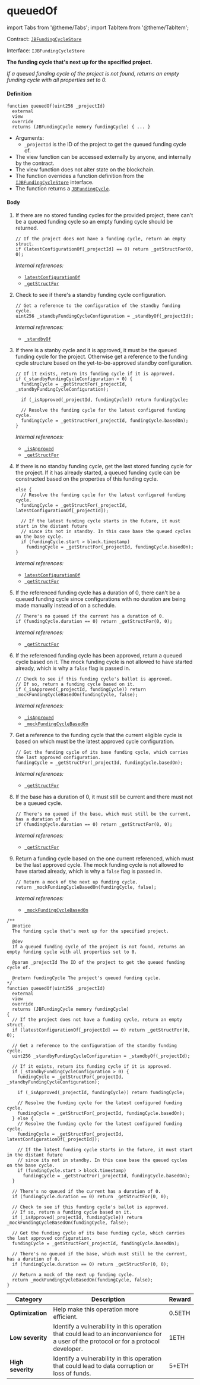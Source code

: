 # queuedOf

import Tabs from '@theme/Tabs';
import TabItem from '@theme/TabItem';

Contract: [`JBFundingCycleStore`](/docs/v4/deprecated/v3/api/contracts/jbfundingcyclestore/README.md)​‌

Interface: `IJBFundingCycleStore`

<Tabs>
<TabItem value="Step by step" label="Step by step">

**The funding cycle that's next up for the specified project.**

_If a queued funding cycle of the project is not found, returns an empty funding cycle with all properties set to 0._

#### Definition

```
function queuedOf(uint256 _projectId)
  external
  view
  override
  returns (JBFundingCycle memory fundingCycle) { ... }
```

* Arguments:
  * `_projectId` is the ID of the project to get the queued funding cycle of.
* The view function can be accessed externally by anyone, and internally by the contract.
* The view function does not alter state on the blockchain.
* The function overrides a function definition from the [`IJBFundingCycleStore`](/docs/v4/deprecated/v3/api/interfaces/ijbfundingcyclestore.md) interface.
* The function returns a [`JBFundingCycle`](/docs/v4/deprecated/v3/api/data-structures/jbfundingcycle.md).

#### Body

1.  If there are no stored funding cycles for the provided project, there can't be a queued funding cycle so an empty funding cycle should be returned.

    ```
    // If the project does not have a funding cycle, return an empty struct.
    if (latestConfigurationOf[_projectId] == 0) return _getStructFor(0, 0);
    ```

    _Internal references:_

    * [`latestConfigurationOf`](/docs/v4/deprecated/v3/api/contracts/jbfundingcyclestore/properties/latestconfigurationof.md)
    * [`_getStructFor`](/docs/v4/deprecated/v3/api/contracts/jbfundingcyclestore/read/-_getstructfor.md)
2.  Check to see if there's a standby funding cycle configuration.

    ```
    // Get a reference to the configuration of the standby funding cycle.
    uint256 _standbyFundingCycleConfiguration = _standbyOf(_projectId);
    ```

    _Internal references:_

    * [`_standbyOf`](/docs/v4/deprecated/v3/api/contracts/jbfundingcyclestore/read/-_getstructfor.md)
3.  If there is a stanby cycle and it is approved, it must be the queued funding cycle for the project. Otherwise get a reference to the funding cycle structure based on the yet-to-be-approved standby configuration.

    ```
    // If it exists, return its funding cycle if it is approved.
    if (_standbyFundingCycleConfiguration > 0) {
      fundingCycle = _getStructFor(_projectId, _standbyFundingCycleConfiguration);

      if (_isApproved(_projectId, fundingCycle)) return fundingCycle;

      // Resolve the funding cycle for the latest configured funding cycle.
      fundingCycle = _getStructFor(_projectId, fundingCycle.basedOn);
    }
    ```

    _Internal references:_

    * [`_isApproved`](/docs/v4/deprecated/v3/api/contracts/jbfundingcyclestore/read/-_isapproved.md)
    * [`_getStructFor`](/docs/v4/deprecated/v3/api/contracts/jbfundingcyclestore/read/-_getstructfor.md)
4.  If there is no standby funding cycle, get the last stored funding cycle for the project. If it has already started, a queued funding cycle can be constructed based on the properties of this funding cycle.

    ```
    else {
      // Resolve the funding cycle for the latest configured funding cycle.
      fundingCycle = _getStructFor(_projectId, latestConfigurationOf[_projectId]);

      // If the latest funding cycle starts in the future, it must start in the distant future
      // since its not in standby. In this case base the queued cycles on the base cycle.
      if (fundingCycle.start > block.timestamp)
        fundingCycle = _getStructFor(_projectId, fundingCycle.basedOn);
    }
    ```

    _Internal references:_

    * [`latestConfigurationOf`](/docs/v4/deprecated/v3/api/contracts/jbfundingcyclestore/properties/latestconfigurationof.md)
    * [`_getStructFor`](/docs/v4/deprecated/v3/api/contracts/jbfundingcyclestore/read/-_getstructfor.md)
5.  If the referenced funding cycle has a duration of 0, there can't be a queued funding cycle since configurations with no duration are being made manually instead of on a schedule.

    ```
    // There's no queued if the current has a duration of 0.
    if (fundingCycle.duration == 0) return _getStructFor(0, 0);
    ```

    _Internal references:_

    * [`_getStructFor`](/docs/v4/deprecated/v3/api/contracts/jbfundingcyclestore/read/-_getstructfor.md)
6.  If the referenced funding cycle has been approved, return a queued cycle based on it. The mock funding cycle is not allowed to have started already, which is why a `false` flag is passed in.

    ```
    // Check to see if this funding cycle's ballot is approved.
    // If so, return a funding cycle based on it.
    if (_isApproved(_projectId, fundingCycle)) return _mockFundingCycleBasedOn(fundingCycle, false);
    ```

    _Internal references:_

    * [`_isApproved`](/docs/v4/deprecated/v3/api/contracts/jbfundingcyclestore/read/-_isapproved.md)
    * [`_mockFundingCycleBasedOn`](/docs/v4/deprecated/v3/api/contracts/jbfundingcyclestore/read/-_mockfundingcyclebasedon.md)
7.  Get a reference to the funding cycle that the current eligible cycle is based on which must be the latest approved cycle configuration.

    ```
    // Get the funding cycle of its base funding cycle, which carries the last approved configuration.
    fundingCycle = _getStructFor(_projectId, fundingCycle.basedOn);
    ```

    _Internal references:_

    * [`_getStructFor`](/docs/v4/deprecated/v3/api/contracts/jbfundingcyclestore/read/-_getstructfor.md)

8.  If the base has a duration of 0, it must still be current and there must not be a queued cycle.

    ```
    // There's no queued if the base, which must still be the current, has a duration of 0.
    if (fundingCycle.duration == 0) return _getStructFor(0, 0);
    ```

    _Internal references:_

    * [`_getStructFor`](/docs/v4/deprecated/v3/api/contracts/jbfundingcyclestore/read/-_getstructfor.md)

9.  Return a funding cycle based on the one current referenced, which must be the last approved cycle. The mock funding cycle is not allowed to have started already, which is why a `false` flag is passed in.

    ```
    // Return a mock of the next up funding cycle.
    return _mockFundingCycleBasedOn(fundingCycle, false);
    ```

    _Internal references:_

    * [`_mockFundingCycleBasedOn`](/docs/v4/deprecated/v3/api/contracts/jbfundingcyclestore/read/-_mockfundingcyclebasedon.md)

</TabItem>

<TabItem value="Code" label="Code">

```
/**
  @notice
  The funding cycle that's next up for the specified project.

  @dev
  If a queued funding cycle of the project is not found, returns an empty funding cycle with all properties set to 0.

  @param _projectId The ID of the project to get the queued funding cycle of.

  @return fundingCycle The project's queued funding cycle.
*/
function queuedOf(uint256 _projectId)
  external
  view
  override
  returns (JBFundingCycle memory fundingCycle)
{
  // If the project does not have a funding cycle, return an empty struct.
  if (latestConfigurationOf[_projectId] == 0) return _getStructFor(0, 0);

  // Get a reference to the configuration of the standby funding cycle.
  uint256 _standbyFundingCycleConfiguration = _standbyOf(_projectId);

  // If it exists, return its funding cycle if it is approved.
  if (_standbyFundingCycleConfiguration > 0) {
    fundingCycle = _getStructFor(_projectId, _standbyFundingCycleConfiguration);

    if (_isApproved(_projectId, fundingCycle)) return fundingCycle;

    // Resolve the funding cycle for the latest configured funding cycle.
    fundingCycle = _getStructFor(_projectId, fundingCycle.basedOn);
  } else {
    // Resolve the funding cycle for the latest configured funding cycle.
    fundingCycle = _getStructFor(_projectId, latestConfigurationOf[_projectId]);

    // If the latest funding cycle starts in the future, it must start in the distant future
    // since its not in standby. In this case base the queued cycles on the base cycle.
    if (fundingCycle.start > block.timestamp)
      fundingCycle = _getStructFor(_projectId, fundingCycle.basedOn);
  }

  // There's no queued if the current has a duration of 0.
  if (fundingCycle.duration == 0) return _getStructFor(0, 0);

  // Check to see if this funding cycle's ballot is approved.
  // If so, return a funding cycle based on it.
  if (_isApproved(_projectId, fundingCycle)) return _mockFundingCycleBasedOn(fundingCycle, false);

  // Get the funding cycle of its base funding cycle, which carries the last approved configuration.
  fundingCycle = _getStructFor(_projectId, fundingCycle.basedOn);

  // There's no queued if the base, which must still be the current, has a duration of 0.
  if (fundingCycle.duration == 0) return _getStructFor(0, 0);

  // Return a mock of the next up funding cycle.
  return _mockFundingCycleBasedOn(fundingCycle, false);
}
```

</TabItem>

<TabItem value="Bug bounty" label="Bug bounty">

| Category          | Description                                                                                                                            | Reward |
| ----------------- | -------------------------------------------------------------------------------------------------------------------------------------- | ------ |
| **Optimization**  | Help make this operation more efficient.                                                                                               | 0.5ETH |
| **Low severity**  | Identify a vulnerability in this operation that could lead to an inconvenience for a user of the protocol or for a protocol developer. | 1ETH   |
| **High severity** | Identify a vulnerability in this operation that could lead to data corruption or loss of funds.                                        | 5+ETH  |

</TabItem>
</Tabs>
